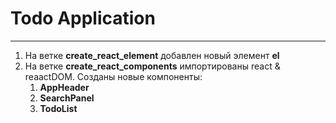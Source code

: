# Todo Application
-----
1. На ветке **create_react_element** добавлен новый элемент **el**
2. На ветке **create_react_components** импортированы react & reaactDOM. Cозданы новые компоненты:
    1. **AppHeader**
    2. **SearchPanel**
    3. **TodoList**